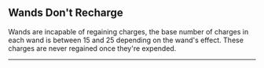 ﻿## Wands Don't Recharge

Wands are incapable of regaining charges, the base number of charges in each wand is between 15 and 25 depending on the wand's effect. These charges are never regained once they're expended.

---

